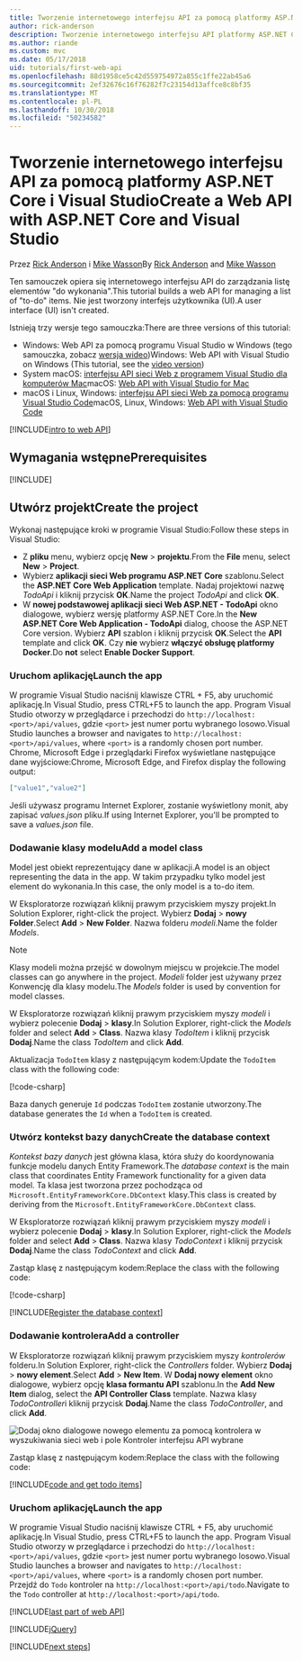 ```yaml
---
title: Tworzenie internetowego interfejsu API za pomocą platformy ASP.NET Core i Visual Studio
author: rick-anderson
description: Tworzenie internetowego interfejsu API platformy ASP.NET Core MVC i programu Visual Studio w Windows
ms.author: riande
ms.custom: mvc
ms.date: 05/17/2018
uid: tutorials/first-web-api
ms.openlocfilehash: 88d1958ce5c42d559754972a855c1ffe22ab45a6
ms.sourcegitcommit: 2ef32676c16f76282f7c23154d13affce8c8bf35
ms.translationtype: MT
ms.contentlocale: pl-PL
ms.lasthandoff: 10/30/2018
ms.locfileid: "50234582"
---
```

# <a name="create-a-web-api-with-aspnet-core-and-visual-studio"></a><span data-ttu-id="6a536-103">Tworzenie internetowego interfejsu API za pomocą platformy ASP.NET Core i Visual Studio</span><span class="sxs-lookup"><span data-stu-id="6a536-103">Create a Web API with ASP.NET Core and Visual Studio</span></span>

<span data-ttu-id="6a536-104">Przez [Rick Anderson](https://twitter.com/RickAndMSFT) i [Mike Wasson](https://github.com/mikewasson)</span><span class="sxs-lookup"><span data-stu-id="6a536-104">By [Rick Anderson](https://twitter.com/RickAndMSFT) and [Mike Wasson](https://github.com/mikewasson)</span></span>

<span data-ttu-id="6a536-105">Ten samouczek opiera się internetowego interfejsu API do zarządzania listę elementów "do wykonania".</span><span class="sxs-lookup"><span data-stu-id="6a536-105">This tutorial builds a web API for managing a list of "to-do" items.</span></span> <span data-ttu-id="6a536-106">Nie jest tworzony interfejs użytkownika (UI).</span><span class="sxs-lookup"><span data-stu-id="6a536-106">A user interface (UI) isn't created.</span></span>

<span data-ttu-id="6a536-107">Istnieją trzy wersje tego samouczka:</span><span class="sxs-lookup"><span data-stu-id="6a536-107">There are three versions of this tutorial:</span></span>

* <span data-ttu-id="6a536-108">Windows: Web API za pomocą programu Visual Studio w Windows (tego samouczka, zobacz [wersja wideo](https://www.youtube.com/watch?v=TTkhEyGBfAk))</span><span class="sxs-lookup"><span data-stu-id="6a536-108">Windows: Web API with Visual Studio on Windows (This tutorial, see the [video version](https://www.youtube.com/watch?v=TTkhEyGBfAk))</span></span>
* <span data-ttu-id="6a536-109">System macOS: [interfejsu API sieci Web z programem Visual Studio dla komputerów Mac](xref:tutorials/first-web-api-mac)</span><span class="sxs-lookup"><span data-stu-id="6a536-109">macOS: [Web API with Visual Studio for Mac](xref:tutorials/first-web-api-mac)</span></span>
* <span data-ttu-id="6a536-110">macOS i Linux, Windows: [interfejsu API sieci Web za pomocą programu Visual Studio Code](xref:tutorials/web-api-vsc)</span><span class="sxs-lookup"><span data-stu-id="6a536-110">macOS, Linux, Windows: [Web API with Visual Studio Code](xref:tutorials/web-api-vsc)</span></span>

<!-- WARNING: The code AND images in this doc are used by uid: tutorials/web-api-vsc, tutorials/first-web-api-mac and tutorials/first-web-api. If you change any code/images in this tutorial, update uid: tutorials/web-api-vsc -->

[!INCLUDE[intro to web API](../includes/webApi/intro.md)]

## <a name="prerequisites"></a><span data-ttu-id="6a536-111">Wymagania wstępne</span><span class="sxs-lookup"><span data-stu-id="6a536-111">Prerequisites</span></span>

[!INCLUDE[](~/includes/net-core-prereqs-windows.md)]

## <a name="create-the-project"></a><span data-ttu-id="6a536-112">Utwórz projekt</span><span class="sxs-lookup"><span data-stu-id="6a536-112">Create the project</span></span>

<span data-ttu-id="6a536-113">Wykonaj następujące kroki w programie Visual Studio:</span><span class="sxs-lookup"><span data-stu-id="6a536-113">Follow these steps in Visual Studio:</span></span>

* <span data-ttu-id="6a536-114">Z **pliku** menu, wybierz opcję **New** > **projektu**.</span><span class="sxs-lookup"><span data-stu-id="6a536-114">From the **File** menu, select **New** > **Project**.</span></span>
* <span data-ttu-id="6a536-115">Wybierz **aplikacji sieci Web programu ASP.NET Core** szablonu.</span><span class="sxs-lookup"><span data-stu-id="6a536-115">Select the **ASP.NET Core Web Application** template.</span></span> <span data-ttu-id="6a536-116">Nadaj projektowi nazwę *TodoApi* i kliknij przycisk **OK**.</span><span class="sxs-lookup"><span data-stu-id="6a536-116">Name the project *TodoApi* and click **OK**.</span></span>
* <span data-ttu-id="6a536-117">W **nowej podstawowej aplikacji sieci Web ASP.NET - TodoApi** okno dialogowe, wybierz wersję platformy ASP.NET Core.</span><span class="sxs-lookup"><span data-stu-id="6a536-117">In the **New ASP.NET Core Web Application - TodoApi** dialog, choose the ASP.NET Core version.</span></span> <span data-ttu-id="6a536-118">Wybierz **API** szablon i kliknij przycisk **OK**.</span><span class="sxs-lookup"><span data-stu-id="6a536-118">Select the **API** template and click **OK**.</span></span> <span data-ttu-id="6a536-119">Czy **nie** wybierz **włączyć obsługę platformy Docker**.</span><span class="sxs-lookup"><span data-stu-id="6a536-119">Do **not** select **Enable Docker Support**.</span></span>

### <a name="launch-the-app"></a><span data-ttu-id="6a536-120">Uruchom aplikację</span><span class="sxs-lookup"><span data-stu-id="6a536-120">Launch the app</span></span>

<span data-ttu-id="6a536-121">W programie Visual Studio naciśnij klawisze CTRL + F5, aby uruchomić aplikację.</span><span class="sxs-lookup"><span data-stu-id="6a536-121">In Visual Studio, press CTRL+F5 to launch the app.</span></span> <span data-ttu-id="6a536-122">Program Visual Studio otworzy w przeglądarce i przechodzi do `http://localhost:<port>/api/values`, gdzie `<port>` jest numer portu wybranego losowo.</span><span class="sxs-lookup"><span data-stu-id="6a536-122">Visual Studio launches a browser and navigates to `http://localhost:<port>/api/values`, where `<port>` is a randomly chosen port number.</span></span> <span data-ttu-id="6a536-123">Chrome, Microsoft Edge i przeglądarki Firefox wyświetlane następujące dane wyjściowe:</span><span class="sxs-lookup"><span data-stu-id="6a536-123">Chrome, Microsoft Edge, and Firefox display the following output:</span></span>

```json
["value1","value2"]
```

<span data-ttu-id="6a536-124">Jeśli używasz programu Internet Explorer, zostanie wyświetlony monit, aby zapisać *values.json* pliku.</span><span class="sxs-lookup"><span data-stu-id="6a536-124">If using Internet Explorer, you'll be prompted to save a *values.json* file.</span></span>

### <a name="add-a-model-class"></a><span data-ttu-id="6a536-125">Dodawanie klasy modelu</span><span class="sxs-lookup"><span data-stu-id="6a536-125">Add a model class</span></span>

<span data-ttu-id="6a536-126">Model jest obiekt reprezentujący dane w aplikacji.</span><span class="sxs-lookup"><span data-stu-id="6a536-126">A model is an object representing the data in the app.</span></span> <span data-ttu-id="6a536-127">W takim przypadku tylko model jest element do wykonania.</span><span class="sxs-lookup"><span data-stu-id="6a536-127">In this case, the only model is a to-do item.</span></span>

<span data-ttu-id="6a536-128">W Eksploratorze rozwiązań kliknij prawym przyciskiem myszy projekt.</span><span class="sxs-lookup"><span data-stu-id="6a536-128">In Solution Explorer, right-click the project.</span></span> <span data-ttu-id="6a536-129">Wybierz **Dodaj** > **nowy Folder**.</span><span class="sxs-lookup"><span data-stu-id="6a536-129">Select **Add** > **New Folder**.</span></span> <span data-ttu-id="6a536-130">Nazwa folderu *modeli*.</span><span class="sxs-lookup"><span data-stu-id="6a536-130">Name the folder *Models*.</span></span>

> [!NOTE]
> <span data-ttu-id="6a536-131">Klasy modeli można przejść w dowolnym miejscu w projekcie.</span><span class="sxs-lookup"><span data-stu-id="6a536-131">The model classes can go anywhere in the project.</span></span> <span data-ttu-id="6a536-132">*Modeli* folder jest używany przez Konwencję dla klasy modelu.</span><span class="sxs-lookup"><span data-stu-id="6a536-132">The *Models* folder is used by convention for model classes.</span></span>

<span data-ttu-id="6a536-133">W Eksploratorze rozwiązań kliknij prawym przyciskiem myszy *modeli* i wybierz polecenie **Dodaj** > **klasy**.</span><span class="sxs-lookup"><span data-stu-id="6a536-133">In Solution Explorer, right-click the *Models* folder and select **Add** > **Class**.</span></span> <span data-ttu-id="6a536-134">Nazwa klasy *TodoItem* i kliknij przycisk **Dodaj**.</span><span class="sxs-lookup"><span data-stu-id="6a536-134">Name the class *TodoItem* and click **Add**.</span></span>

<span data-ttu-id="6a536-135">Aktualizacja `TodoItem` klasy z następującym kodem:</span><span class="sxs-lookup"><span data-stu-id="6a536-135">Update the `TodoItem` class with the following code:</span></span>

[!code-csharp[](first-web-api/samples/2.0/TodoApi/Models/TodoItem.cs)]

<span data-ttu-id="6a536-136">Baza danych generuje `Id` podczas `TodoItem` zostanie utworzony.</span><span class="sxs-lookup"><span data-stu-id="6a536-136">The database generates the `Id` when a `TodoItem` is created.</span></span>

### <a name="create-the-database-context"></a><span data-ttu-id="6a536-137">Utwórz kontekst bazy danych</span><span class="sxs-lookup"><span data-stu-id="6a536-137">Create the database context</span></span>

<span data-ttu-id="6a536-138">*Kontekst bazy danych* jest główna klasa, która służy do koordynowania funkcje modelu danych Entity Framework.</span><span class="sxs-lookup"><span data-stu-id="6a536-138">The *database context* is the main class that coordinates Entity Framework functionality for a given data model.</span></span> <span data-ttu-id="6a536-139">Ta klasa jest tworzona przez pochodząca od `Microsoft.EntityFrameworkCore.DbContext` klasy.</span><span class="sxs-lookup"><span data-stu-id="6a536-139">This class is created by deriving from the `Microsoft.EntityFrameworkCore.DbContext` class.</span></span>

<span data-ttu-id="6a536-140">W Eksploratorze rozwiązań kliknij prawym przyciskiem myszy *modeli* i wybierz polecenie **Dodaj** > **klasy**.</span><span class="sxs-lookup"><span data-stu-id="6a536-140">In Solution Explorer, right-click the *Models* folder and select **Add** > **Class**.</span></span> <span data-ttu-id="6a536-141">Nazwa klasy *TodoContext* i kliknij przycisk **Dodaj**.</span><span class="sxs-lookup"><span data-stu-id="6a536-141">Name the class *TodoContext* and click **Add**.</span></span>

<span data-ttu-id="6a536-142">Zastąp klasę z następującym kodem:</span><span class="sxs-lookup"><span data-stu-id="6a536-142">Replace the class with the following code:</span></span>

[!code-csharp[](first-web-api/samples/2.0/TodoApi/Models/TodoContext.cs)]

[!INCLUDE[Register the database context](../includes/webApi/register_dbContext.md)]

### <a name="add-a-controller"></a><span data-ttu-id="6a536-143">Dodawanie kontrolera</span><span class="sxs-lookup"><span data-stu-id="6a536-143">Add a controller</span></span>

<span data-ttu-id="6a536-144">W Eksploratorze rozwiązań kliknij prawym przyciskiem myszy *kontrolerów* folderu.</span><span class="sxs-lookup"><span data-stu-id="6a536-144">In Solution Explorer, right-click the *Controllers* folder.</span></span> <span data-ttu-id="6a536-145">Wybierz **Dodaj** > **nowy element**.</span><span class="sxs-lookup"><span data-stu-id="6a536-145">Select **Add** > **New Item**.</span></span> <span data-ttu-id="6a536-146">W **Dodaj nowy element** okno dialogowe, wybierz opcję **klasa formantu API** szablonu.</span><span class="sxs-lookup"><span data-stu-id="6a536-146">In the **Add New Item** dialog, select the **API Controller Class** template.</span></span> <span data-ttu-id="6a536-147">Nazwa klasy *TodoController*i kliknij przycisk **Dodaj**.</span><span class="sxs-lookup"><span data-stu-id="6a536-147">Name the class *TodoController*, and click **Add**.</span></span>

![Dodaj okno dialogowe nowego elementu za pomocą kontrolera w wyszukiwania sieci web i pole Kontroler interfejsu API wybrane](first-web-api/_static/new_controller.png)

<span data-ttu-id="6a536-149">Zastąp klasę z następującym kodem:</span><span class="sxs-lookup"><span data-stu-id="6a536-149">Replace the class with the following code:</span></span>

[!INCLUDE[code and get todo items](../includes/webApi/getTodoItems.md)]

### <a name="launch-the-app"></a><span data-ttu-id="6a536-150">Uruchom aplikację</span><span class="sxs-lookup"><span data-stu-id="6a536-150">Launch the app</span></span>

<span data-ttu-id="6a536-151">W programie Visual Studio naciśnij klawisze CTRL + F5, aby uruchomić aplikację.</span><span class="sxs-lookup"><span data-stu-id="6a536-151">In Visual Studio, press CTRL+F5 to launch the app.</span></span> <span data-ttu-id="6a536-152">Program Visual Studio otworzy w przeglądarce i przechodzi do `http://localhost:<port>/api/values`, gdzie `<port>` jest numer portu wybranego losowo.</span><span class="sxs-lookup"><span data-stu-id="6a536-152">Visual Studio launches a browser and navigates to `http://localhost:<port>/api/values`, where `<port>` is a randomly chosen port number.</span></span> <span data-ttu-id="6a536-153">Przejdź do `Todo` kontroler na `http://localhost:<port>/api/todo`.</span><span class="sxs-lookup"><span data-stu-id="6a536-153">Navigate to the `Todo` controller at `http://localhost:<port>/api/todo`.</span></span>

[!INCLUDE[last part of web API](../includes/webApi/end.md)]

[!INCLUDE[jQuery](../includes/webApi/add-jquery.md)]

[!INCLUDE[next steps](../includes/webApi/next.md)]
